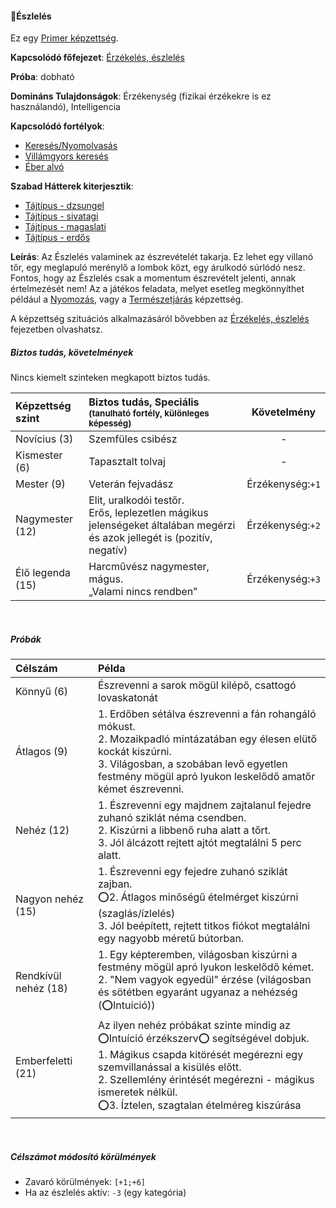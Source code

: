 #### 🔵Észlelés

Ez egy [Primer képzettség](../016_primer_szekunder_ismeretek.md).

**Kapcsolódó főfejezet**: [Érzékelés, észlelés](../141_erzekeles_eszleles.md)

**Próba**: dobható

**Domináns Tulajdonságok**: Érzékenység (fizikai érzékekre is ez használandó), Intelligencia

**Kapcsolódó fortélyok**:

- [Keresés/Nyomolvasás](../fortelyok.altalanos/kereses_nyomolvasas.md)
- [Villámgyors keresés](../fortelyok.altalanos/villamgyors.kereses.md) 
- [Éber alvó](../fortelyok.altalanos/eber_alvo.md)

**Szabad Hátterek kiterjesztik**:

- [Tájtípus - dzsungel](../hatterek.szabad/tajtipus_dzsungel.md)
- [Tájtípus - sivatagi](../hatterek.szabad/tajtipus_sivatagi.md)
- [Tájtípus - magaslati](../hatterek.szabad/tajtipus_magaslati.md)
- [Tájtípus - erdős](../hatterek.szabad/tajtipus_erdos.md)


**Leírás**: Az Észlelés valaminek az észrevételét takarja. Ez lehet egy villanó tőr, egy meglapuló merénylő a lombok közt, egy árulkodó súrlódó nesz. Fontos, hogy az Észlelés csak a momentum észrevételt jelenti, annak értelmezését nem! Az a játékos feladata, melyet esetleg megkönnyíthet például a [Nyomozás](nyomozas.md), vagy a [Természetjárás](termeszetjaras.md) képzettség.

A képzettség szituációs alkalmazásáról bővebben az [Érzékelés, észlelés](../141_erzekeles_eszleles.md) fejezetben olvashatsz.
<br />

##### Biztos tudás, követelmények

Nincs kiemelt szinteken megkapott biztos tudás.

| Képzettség szint | Biztos tudás, Speciális <br /><sub>(tanulható fortély, különleges  képesség)</sub>                                           |   Követelmény    |
| :--------------- | :--------------------------------------------------------------------------------------------------------------------------- | :--------------: |
| Novícius (3)     | Szemfüles csibész                                                                                                            |        -         |
| Kismester (6)    | Tapasztalt tolvaj                                                                                                            |        -         |
| Mester (9)       | Veterán fejvadász                                                                                                            | Érzékenység:`+1` |
| Nagymester (12)  | Elit, uralkodói testőr.<br />Erős, leplezetlen mágikus jelenségeket általában megérzi és azok jellegét is (pozitív, negatív) | Érzékenység:`+2` |
| Élő legenda (15) | Harcművész nagymester, mágus.<br />„Valami nincs rendben”                                                                    | Érzékenység:`+3` |

<br />

##### Próbák

| Célszám              | Példa                                                                                                                                                                                                                                                                                |
| :------------------- | :----------------------------------------------------------------------------------------------------------------------------------------------------------------------------------------------------------------------------------------------------------------------------------- |
| Könnyű       (6)     | Észrevenni a sarok mögül kilépő, csattogó lovaskatonát                                                                                                                                                                                                                               |
| Átlagos      (9)     | 1. Erdőben sétálva észrevenni a fán rohangáló mókust.<br />2. Mozaikpadló mintázatában egy élesen elütő kockát kiszúrni.<br />3. Világosban, a szobában levő egyetlen festmény mögül apró lyukon leskelődő amatőr kémet észrevenni.                                                  |
| Nehéz        (12)    | 1. Észrevenni egy majdnem zajtalanul fejedre zuhanó sziklát néma csendben.<br />2. Kiszúrni a libbenő ruha alatt a tőrt.<br />3. Jól álcázott rejtett ajtót megtalálni 5 perc alatt.                                                                                                 |
| Nagyon nehéz (15)    | 1. Észrevenni egy fejedre zuhanó sziklát zajban.<br />⭕2. Átlagos minőségű ételmérget kiszúrni (szaglás/ízlelés)<br />3. Jól beépített, rejtett titkos fiókot megtalálni egy nagyobb méretű bútorban.                                                                                 |
| Rendkívül nehéz (18) | 1. Egy képteremben, világosban kiszúrni a festmény mögül apró lyukon leskelődő kémet.<br />2. "Nem vagyok egyedül" érzése (világosban és sötétben egyaránt ugyanaz a nehézség (⭕Intuíció))                                                                                            |
| Emberfeletti (21)    | Az ilyen nehéz próbákat szinte mindig az ⭕Intuíció érzékszerv⭕ segítségével dobjuk.<br />1. Mágikus csapda kitörését megérezni egy szemvillanással a kisülés előtt.<br />2. Szellemlény érintését megérezni - mágikus ismeretek nélkül.<br />⭕3. Íztelen, szagtalan ételméreg kiszúrása |

<br />

##### Célszámot módosító körülmények

- Zavaró körülmények: `[+1;+6]`
- Ha az észlelés aktív: `-3` (egy kategória)
